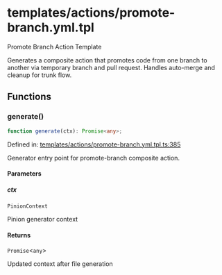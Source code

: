 # templates/actions/promote-branch.yml.tpl

Promote Branch Action Template

Generates a composite action that promotes code from one branch to another via
temporary branch and pull request. Handles auto-merge and cleanup for trunk flow.

## Functions

### generate()

```ts
function generate(ctx): Promise<any>;
```

Defined in: [templates/actions/promote-branch.yml.tpl.ts:385](https://github.com/jamesvillarrubia/pipecraft/blob/4c8257c45ffc880272b225e3f335e5026e96be2e/src/templates/actions/promote-branch.yml.tpl.ts#L385)

Generator entry point for promote-branch composite action.

#### Parameters

##### ctx

`PinionContext`

Pinion generator context

#### Returns

`Promise`\<`any`\>

Updated context after file generation
